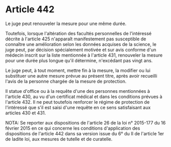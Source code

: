 # Article 442

Le juge peut renouveler la mesure pour une même durée.

Toutefois, lorsque l'altération des facultés personnelles de l'intéressé décrite à l'article 425 n'apparaît manifestement pas susceptible de connaître une amélioration selon les données acquises de la science, le juge peut, par décision spécialement motivée et sur avis conforme d'un médecin inscrit sur la liste mentionnée à l'article 431, renouveler la mesure pour une durée plus longue qu'il détermine, n'excédant pas vingt ans.

Le juge peut, à tout moment, mettre fin à la mesure, la modifier ou lui substituer une autre mesure prévue au présent titre, après avoir recueilli l'avis de la personne chargée de la mesure de protection.

Il statue d'office ou à la requête d'une des personnes mentionnées à l'article 430, au vu d'un certificat médical et dans les conditions prévues à l'article 432. Il ne peut toutefois renforcer le régime de protection de l'intéressé que s'il est saisi d'une requête en ce sens satisfaisant aux articles 430 et 431.

NOTA:
Se reporter aux dispositions de l'article 26 de la loi n° 2015-177 du 16 février 2015 en ce qui concerne les conditions d'application des dispositions de l'article 442 dans sa version issue du 6° du II de l'article 1er de ladite loi, aux mesures de tutelle et de curatelle.
